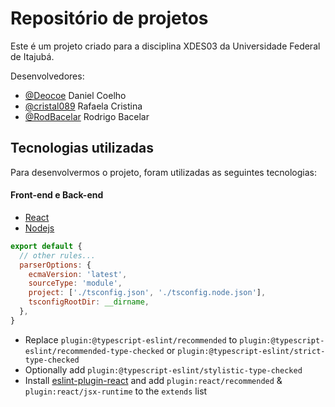 # Repositório de projetos

Este é um projeto criado para a disciplina XDES03 da Universidade Federal de Itajubá.

Desenvolvedores:

- [@Deocoe](https://github.com/Deocoe) Daniel Coelho
- [@cristal089](https://github.com/cristal089) Rafaela Cristina
- [@RodBacelar](https://github.com/RodBacelar) Rodrigo Bacelar

## Tecnologias utilizadas

Para desenvolvermos o projeto, foram utilizadas as seguintes tecnologias:

#### Front-end e Back-end

- [React](https://react.dev/)
- [Nodejs](https://nodejs.org/en)

```js
export default {
  // other rules...
  parserOptions: {
    ecmaVersion: 'latest',
    sourceType: 'module',
    project: ['./tsconfig.json', './tsconfig.node.json'],
    tsconfigRootDir: __dirname,
  },
}
```

- Replace `plugin:@typescript-eslint/recommended` to `plugin:@typescript-eslint/recommended-type-checked` or `plugin:@typescript-eslint/strict-type-checked`
- Optionally add `plugin:@typescript-eslint/stylistic-type-checked`
- Install [eslint-plugin-react](https://github.com/jsx-eslint/eslint-plugin-react) and add `plugin:react/recommended` & `plugin:react/jsx-runtime` to the `extends` list
